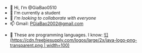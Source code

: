 - 👋 Hi, I’m @GiaBao0510
- 🌱 I'm currently a student
- 💞️ *I'm looking to collaborate with everyone*
- 📫 Gmail: PGiaBao2002@gmail.com
<!---
GiaBao0510/GiaBao0510 is a ✨ special ✨ repository because its `README.md` (this file) appears on your GitHub profile.
You can click the Preview link to take a look at your changes.
--->
- 🔗 These are programming languages. I know:
[![](https://cdn.freebiesupply.com/logos/large/2x/java-logo-png-transparent.png | width=100)](https://www.w3schools.com/java/default.asp)
